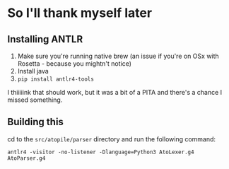 # So I'll thank myself later

## Installing ANTLR

1. Make sure you're running native brew (an issue if you're on OSx with Rosetta - because you mightn't notice)
2. Install java
3. `pip install antlr4-tools`

I thiiiiink that should work, but it was a bit of a PITA and there's a chance I missed something.

## Building this

cd to the `src/atopile/parser` directory and run the following command:

`antlr4 -visitor -no-listener -Dlanguage=Python3 AtoLexer.g4 AtoParser.g4`

